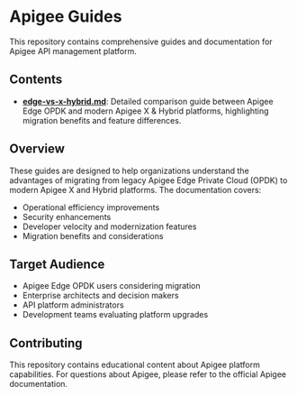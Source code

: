 # Apigee Guides

This repository contains comprehensive guides and documentation for Apigee API management platform.

## Contents

- **[edge-vs-x-hybrid.md](edge-vs-x-hybrid.md)**: Detailed comparison guide between Apigee Edge OPDK and modern Apigee X & Hybrid platforms, highlighting migration benefits and feature differences.

## Overview

These guides are designed to help organizations understand the advantages of migrating from legacy Apigee Edge Private Cloud (OPDK) to modern Apigee X and Hybrid platforms. The documentation covers:

- Operational efficiency improvements
- Security enhancements
- Developer velocity and modernization features
- Migration benefits and considerations

## Target Audience

- Apigee Edge OPDK users considering migration
- Enterprise architects and decision makers
- API platform administrators
- Development teams evaluating platform upgrades

## Contributing

This repository contains educational content about Apigee platform capabilities. For questions about Apigee, please refer to the official Apigee documentation. 